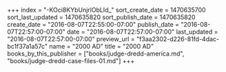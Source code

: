 +++
index = "-KOci8KYbUnjrlObLId_"
sort_create_date = 1470635700
sort_last_updated = 1470635820
sort_publish_date = 1470635820
create_date = "2016-08-07T22:55:00-07:00"
publish_date = "2016-08-07T22:57:00-07:00"
date = "2016-08-07T22:57:00-07:00"
last_updated = "2016-08-07T22:57:00-07:00"
preview_url = "f3aa2302-d226-81fd-4dac-bc1f37a1a57c"
name = "2000 AD"
title = "2000 AD"
books_by_this_publisher = ["books/judge-dredd-america.md", "books/judge-dredd-case-files-01.md"]
+++
